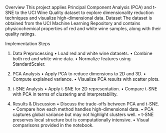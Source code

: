 Overview
This project applies Principal Component Analysis (PCA) and t-SNE to the UCI Wine Quality dataset to explore dimensionality reduction techniques and visualize high-dimensional data.
Dataset
The dataset is obtained from the UCI Machine Learning Repository and contains physicochemical properties of red and white wine samples, along with their quality ratings.

Implementation Steps
1. Data Preprocessing
•	Load red and white wine datasets.
•	Combine both red and white wine data.
•	Normalize features using StandardScaler.

2. PCA Analysis
•	Apply PCA to reduce dimensions to 2D and 3D.
•	Compute explained variance.
•	Visualize PCA results with scatter plots.

3. t-SNE Analysis
•	Apply t-SNE for 2D representation.
•	Compare t-SNE with PCA in terms of clustering and interpretability.

4. Results & Discussion
•	Discuss the trade-offs between PCA and t-SNE.
•	Compare how each method handles high-dimensional data.
•	PCA captures global variance but may not highlight clusters well.
•	t-SNE preserves local structure but is computationally intensive.
•	Visual comparisons provided in the notebook.


